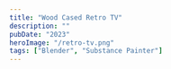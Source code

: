 ```yaml
---
title: "Wood Cased Retro TV"
description: ""
pubDate: "2023"
heroImage: "/retro-tv.png"
tags: ["Blender", "Substance Painter"]
---
```

